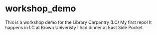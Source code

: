 # workshop_demo
 This is a workshop demo for the Library Carpentry (LC)
My first repo!
It happens in LC at Brown Univeristy
I had dinner at East Side Pocket.


